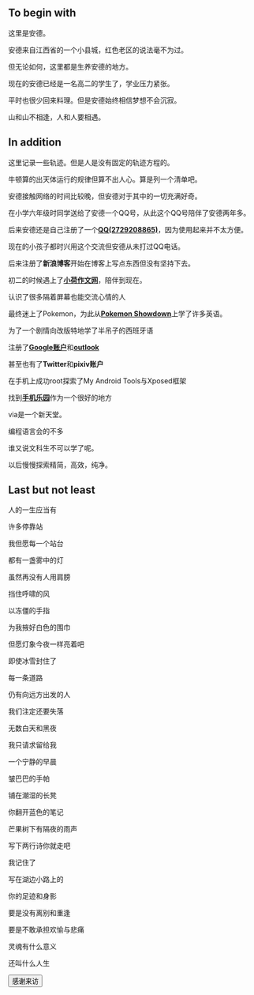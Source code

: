 
## To begin with
这里是安德。

安德来自江西省的一个小县城，红色老区的说法毫不为过。

但无论如何，这里都是生养安德的地方。

现在的安德已经是一名高二的学生了，学业压力紧张。

平时也很少回来料理。但是安德始终相信梦想不会沉寂。

山和山不相逢，人和人要相遇。
## In addition
 这里记录一些轨迹。但是人是没有固定的轨迹方程的。
 
 牛顿算的出天体运行的规律但算不出人心。算是列一个清单吧。 
 
 安德接触网络的时间比较晚，但安德对于其中的一切充满好奇。
 
 在小学六年级时同学送给了安德一个QQ号，从此这个QQ号陪伴了安德两年多。
 
 后来安德还是自己注册了一个[**QQ(2729208865)**](mailto:272920865@qq.com)，因为使用起来并不太方便。
 
 现在的小孩子都时兴用这个交流但安德从未打过QQ电话。
 
 后来注册了**新浪博客**开始在博客上写点东西但没有坚持下去。
 
 初二的时候遇上了[**小荷作文网**](http://www.zww.cn/zw/sect2/)，陪伴到现在。
 
 认识了很多隔着屏幕也能交流心情的人
 
 最终迷上了Pokemon，为此从[**Pokemon Showdown**](https://play.pokemonshowdown.com/)上学了许多英语。
 
 为了一个剧情向改版特地学了半吊子的西班牙语
 
 注册了[**Google账户**](https://www.google.com/)和[**outlook**](https://cn.bing.com/?ensearch=1)
 
 甚至也有了**Twitter**和**pixiv账户**
 
 在手机上成功root探索了My Android Tools与Xposed框架
 
 找到[**手机乐园**](https://www.shouji.com.cn/)作为一个很好的地方
 
 via是一个新天堂。
 
 编程语言会的不多
 
 谁又说文科生不可以学了呢。
 
 以后慢慢探索精简，高效，纯净。

## Last but not least

 人的一生应当有

 许多停靠站

 我但愿每一个站台

 都有一盏雾中的灯

 虽然再没有人用肩膀

 挡住呼啸的风

 以冻僵的手指

 为我掖好白色的围巾

 但愿灯象今夜一样亮着吧

 即使冰雪封住了

 每一条道路

 仍有向远方出发的人

 我们注定还要失落

 无数白天和黑夜

 我只请求留给我

 一个宁静的早晨

 皱巴巴的手帕

 铺在潮湿的长凳

 你翻开蓝色的笔记

 芒果树下有隔夜的雨声

 写下两行诗你就走吧

 我记住了

 写在湖边小路上的

 你的足迹和身影

 要是没有离别和重逢

 要是不敢承担欢愉与悲痛

 灵魂有什么意义

 还叫什么人生


<button type="button"
onclick="document.getElementById('demo').innerHTML = Date()">感谢来访</button>
  <p id="demo"></p>
